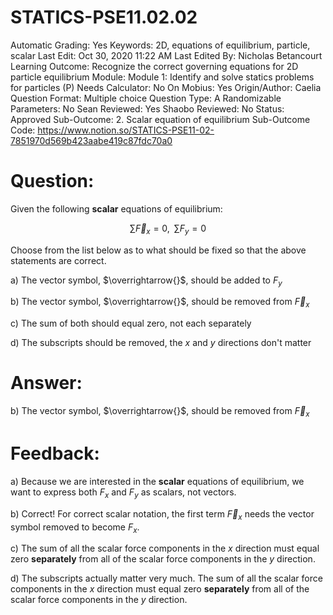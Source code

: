 # STATICS-PSE11.02.02

Automatic Grading: Yes
Keywords: 2D, equations of equilibrium, particle, scalar
Last Edit: Oct 30, 2020 11:22 AM
Last Edited By: Nicholas Betancourt
Learning Outcome: Recognize the correct governing equations for 2D particle equilibrium 
Module: Module 1: Identify and solve statics problems for particles (P)
Needs Calculator: No
On Mobius: Yes
Origin/Author: Caelia
Question Format: Multiple choice
Question Type: A
Randomizable Parameters: No
Sean Reviewed: Yes
Shaobo Reviewed: No
Status: Approved
Sub-Outcome: 2. Scalar equation of equilibrium 
Sub-Outcome Code: https://www.notion.so/STATICS-PSE11-02-7851970d569b423aabe419c87fdc70a0

# Question:

Given the following **scalar** equations of equilibrium:

$$\sum\overrightarrow{F}_x=0,\;\; \sum{F}_y=0$$

Choose from the list below as to what should be fixed so that the above statements are correct. 

a) The vector symbol, $\overrightarrow{}$, should be added to ${F}_y$

b) The vector symbol, $\overrightarrow{}$, should be removed from $\overrightarrow{F}_x$

c) The sum of both should equal zero, not each separately

d) The subscripts should be removed, the $x$ and $y$ directions don't matter

# Answer:

b) The vector symbol, $\overrightarrow{}$, should be removed from $\overrightarrow{F}_x$

# Feedback:

a) Because we are interested in the **scalar** equations of equilibrium, we want to express both ${F}_x$ and ${F}_y$ as scalars, not vectors. 

b) Correct!  For correct scalar notation, the first term $\overrightarrow{F}_x$ needs the vector symbol removed to become $F_x$.

c) The sum of all the scalar force components in the $x$ direction must equal zero **separately** from all of the scalar force components in the $y$ direction. 

d) The subscripts actually matter very much. The sum of all the scalar force components in the $x$ direction must equal zero **separately** from all of the scalar force components in the $y$ direction.